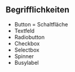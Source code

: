 ## Begrifflichkeiten

- Button = Schaltfläche
- Textfeld
- Radiobutton
- Checkbox
- Selectbox
- Spinner
- Busylabel
